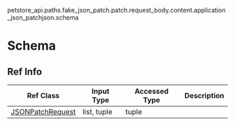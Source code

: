 petstore_api.paths.fake_json_patch.patch.request_body.content.application_json_patchjson.schema
# Schema

## Ref Info
Ref Class | Input Type | Accessed Type | Description
--------- | ---------- | ------------- | ------------
[JSONPatchRequest](json_patch_request.md) | list, tuple | tuple |

